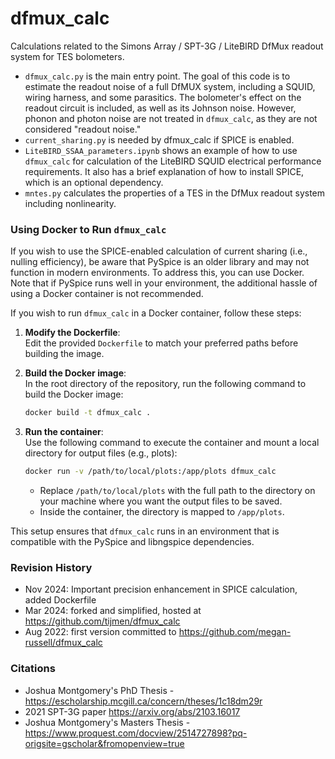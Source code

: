 # dfmux_calc

Calculations related to the Simons Array / SPT-3G / LiteBIRD DfMux readout system for TES bolometers.

 - `dfmux_calc.py` is the main entry point. The goal of this code is to estimate the readout noise of a full DfMUX system, including a SQUID, wiring harness, and some parasitics. The bolometer's effect on the readout circuit is included, as well as its Johnson noise. However, phonon and photon noise are not treated in `dfmux_calc`, as they are not considered "readout noise."
 - `current_sharing.py` is needed by dfmux_calc if SPICE is enabled. 
 - `LiteBIRD_SSAA_parameters.ipynb` shows an example of how to use `dfmux_calc` for calculation of the LiteBIRD SQUID electrical performance requirements. It also has a brief explanation of how to install SPICE, which is an optional dependency.
 - `mntes.py` calculates the properties of a TES in the DfMux readout system including nonlinearity. 

### Using Docker to Run `dfmux_calc`

If you wish to use the SPICE-enabled calculation of current sharing (i.e., nulling efficiency), be aware that 
PySpice is an older library and may not function in modern environments. To address this, you can use Docker. Note that if PySpice runs well in your environment, the additional hassle of using a Docker container is not recommended.

If you wish to run `dfmux_calc` in a Docker container, follow these steps:

1. **Modify the Dockerfile**:  
   Edit the provided `Dockerfile` to match your preferred paths before building the image.

2. **Build the Docker image**:  
   In the root directory of the repository, run the following command to build the Docker image:
   ```bash
   docker build -t dfmux_calc .
   ```

3. **Run the container**:  
   Use the following command to execute the container and mount a local directory for output files (e.g., plots):
   ```bash
   docker run -v /path/to/local/plots:/app/plots dfmux_calc
   ```

   - Replace `/path/to/local/plots` with the full path to the directory on your machine where you want the output files to be saved.
   - Inside the container, the directory is mapped to `/app/plots`.

This setup ensures that `dfmux_calc` runs in an environment that is compatible with the PySpice and libngspice dependencies.

### Revision History

 - Nov 2024: Important precision enhancement in SPICE calculation, added Dockerfile 
 - Mar 2024: forked and simplified, hosted at https://github.com/tijmen/dfmux_calc
 - Aug 2022: first version committed to https://github.com/megan-russell/dfmux_calc


### Citations

 - Joshua Montgomery's PhD Thesis - https://escholarship.mcgill.ca/concern/theses/1c18dm29r
 - 2021 SPT-3G paper https://arxiv.org/abs/2103.16017
 - Joshua Montgomery's Masters Thesis - https://www.proquest.com/docview/2514727898?pq-origsite=gscholar&fromopenview=true
